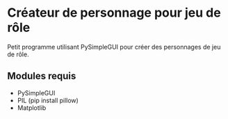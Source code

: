 # Créateur de personnage pour jeu de rôle 

Petit programme utilisant PySimpleGUI pour créer des personnages de jeu de rôle.

## Modules requis 

* PySimpleGUI
* PIL (pip install pillow)
* Matplotlib